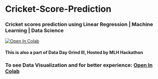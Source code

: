 # Cricket-Score-Prediction

### Cricket scores prediction using Linear Regression | Machine Learning | Data Science

[![Open In Colab](https://colab.research.google.com/assets/colab-badge.svg)](https://colab.research.google.com/github/MrKrishnaAgarwal/ML-Cricket-Score/blob/main/Cricket%20Scores.ipynb)

#### This is also a part of Data Day Grind III, Hosted by MLH Hackathon

### To see Data Visualization and for better experience: [Open In Colab](https://colab.research.google.com/github/MrKrishnaAgarwal/ML-Cricket-Score/blob/main/Cricket%20Scores.ipynb)
